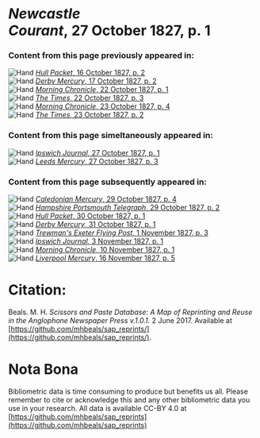 # *Newcastle Courant*, 27 October 1827, p. 1  
  
### Content from this page previously appeared in:  
![Hand](http://scissorsandpaste.net/wp-content/uploads/2017/06/smallhandpointer.png) [*Hull Packet*, 16 October 1827, p. 2](https://mhbeals.github.io/sap_html/Hull-Packet/Hull-Packet-16-October-1827-p-2)  
![Hand](http://scissorsandpaste.net/wp-content/uploads/2017/06/smallhandpointer.png) [*Derby Mercury*, 17 October 1827, p. 2](https://mhbeals.github.io/sap_html/Derby-Mercury/Derby-Mercury-17-October-1827-p-2)  
![Hand](http://scissorsandpaste.net/wp-content/uploads/2017/06/smallhandpointer.png) [*Morning Chronicle*, 22 October 1827, p. 1](https://mhbeals.github.io/sap_html/Morning-Chronicle/Morning-Chronicle-22-October-1827-p-1)  
![Hand](http://scissorsandpaste.net/wp-content/uploads/2017/06/smallhandpointer.png) [*The Times*, 22 October 1827, p. 3](https://mhbeals.github.io/sap_html/The-Times/The-Times-22-October-1827-p-3)  
![Hand](http://scissorsandpaste.net/wp-content/uploads/2017/06/smallhandpointer.png) [*Morning Chronicle*, 23 October 1827, p. 4](https://mhbeals.github.io/sap_html/Morning-Chronicle/Morning-Chronicle-23-October-1827-p-4)  
![Hand](http://scissorsandpaste.net/wp-content/uploads/2017/06/smallhandpointer.png) [*The Times*, 23 October 1827, p. 2](https://mhbeals.github.io/sap_html/The-Times/The-Times-23-October-1827-p-2)  
  
### Content from this page simeltaneously appeared in:  
![Hand](http://scissorsandpaste.net/wp-content/uploads/2017/06/smallhandpointer.png) [*Ipswich Journal*, 27 October 1827, p. 1](https://mhbeals.github.io/sap_html/Ipswich-Journal/Ipswich-Journal-27-October-1827-p-1)  
![Hand](http://scissorsandpaste.net/wp-content/uploads/2017/06/smallhandpointer.png) [*Leeds Mercury*, 27 October 1827, p. 3](https://mhbeals.github.io/sap_html/Leeds-Mercury/Leeds-Mercury-27-October-1827-p-3)  
  
### Content from this page subsequently appeared in:  
![Hand](http://scissorsandpaste.net/wp-content/uploads/2017/06/smallhandpointer.png) [*Caledonian Mercury*, 29 October 1827, p. 4](https://mhbeals.github.io/sap_html/Caledonian-Mercury/Caledonian-Mercury-29-October-1827-p-4)  
![Hand](http://scissorsandpaste.net/wp-content/uploads/2017/06/smallhandpointer.png) [*Hampshire Portsmouth Telegraph*, 29 October 1827, p. 2](https://mhbeals.github.io/sap_html/Hampshire-Portsmouth-Telegraph/Hampshire-Portsmouth-Telegraph-29-October-1827-p-2)  
![Hand](http://scissorsandpaste.net/wp-content/uploads/2017/06/smallhandpointer.png) [*Hull Packet*, 30 October 1827, p. 1](https://mhbeals.github.io/sap_html/Hull-Packet/Hull-Packet-30-October-1827-p-1)  
![Hand](http://scissorsandpaste.net/wp-content/uploads/2017/06/smallhandpointer.png) [*Derby Mercury*, 31 October 1827, p. 1](https://mhbeals.github.io/sap_html/Derby-Mercury/Derby-Mercury-31-October-1827-p-1)  
![Hand](http://scissorsandpaste.net/wp-content/uploads/2017/06/smallhandpointer.png) [*Trewman's Exeter Flying Post*, 1 November 1827, p. 3](https://mhbeals.github.io/sap_html/Trewman's-Exeter-Flying-Post/Trewman's-Exeter-Flying-Post-1-November-1827-p-3)  
![Hand](http://scissorsandpaste.net/wp-content/uploads/2017/06/smallhandpointer.png) [*Ipswich Journal*, 3 November 1827, p. 1](https://mhbeals.github.io/sap_html/Ipswich-Journal/Ipswich-Journal-3-November-1827-p-1)  
![Hand](http://scissorsandpaste.net/wp-content/uploads/2017/06/smallhandpointer.png) [*Morning Chronicle*, 10 November 1827, p. 1](https://mhbeals.github.io/sap_html/Morning-Chronicle/Morning-Chronicle-10-November-1827-p-1)  
![Hand](http://scissorsandpaste.net/wp-content/uploads/2017/06/smallhandpointer.png) [*Liverpool Mercury*, 16 November 1827, p. 5](https://mhbeals.github.io/sap_html/Liverpool-Mercury/Liverpool-Mercury-16-November-1827-p-5)  


# Citation: 

Beals. M. H. *Scissors and Paste Database: A Map of Reprinting and Reuse in the Anglophone Newspaper Press v.1.0.1.* 2 June 2017. Available at [https://github.com/mhbeals/sap_reprints/](https://github.com/mhbeals/sap_reprints/). 

# Nota Bona

Bibliometric data is time consuming to produce but benefits us all. Please remember to cite or acknowledge this and any other bibliometric data you use in your research. All data is available CC-BY 4.0 at [https://github.com/mhbeals/sap_reprints](https://github.com/mhbeals/sap_reprints)